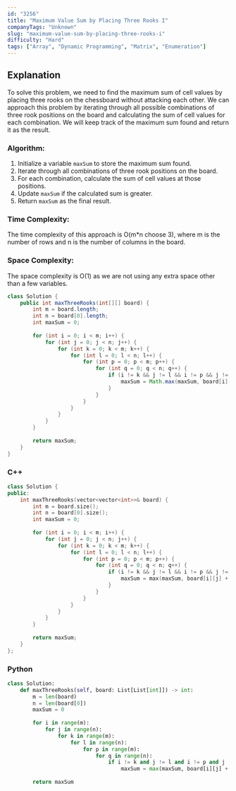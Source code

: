 ```yaml
---
id: "3256"
title: "Maximum Value Sum by Placing Three Rooks I"
companyTags: "Unknown"
slug: "maximum-value-sum-by-placing-three-rooks-i"
difficulty: "Hard"
tags: ["Array", "Dynamic Programming", "Matrix", "Enumeration"]
---
```


## Explanation
To solve this problem, we need to find the maximum sum of cell values by placing three rooks on the chessboard without attacking each other. We can approach this problem by iterating through all possible combinations of three rook positions on the board and calculating the sum of cell values for each combination. We will keep track of the maximum sum found and return it as the result.

### Algorithm:
1. Initialize a variable `maxSum` to store the maximum sum found.
2. Iterate through all combinations of three rook positions on the board.
3. For each combination, calculate the sum of cell values at those positions.
4. Update `maxSum` if the calculated sum is greater.
5. Return `maxSum` as the final result.

### Time Complexity:
The time complexity of this approach is O(m*n choose 3), where m is the number of rows and n is the number of columns in the board.

### Space Complexity:
The space complexity is O(1) as we are not using any extra space other than a few variables.
```java
class Solution {
    public int maxThreeRooks(int[][] board) {
        int m = board.length;
        int n = board[0].length;
        int maxSum = 0;
        
        for (int i = 0; i < m; i++) {
            for (int j = 0; j < n; j++) {
                for (int k = 0; k < m; k++) {
                    for (int l = 0; l < n; l++) {
                        for (int p = 0; p < m; p++) {
                            for (int q = 0; q < n; q++) {
                                if (i != k && j != l && i != p && j != q && k != p && l != q) {
                                    maxSum = Math.max(maxSum, board[i][j] + board[k][l] + board[p][q]);
                                }
                            }
                        }
                    }
                }
            }
        }
        
        return maxSum;
    }
}
```

### C++
```cpp
class Solution {
public:
    int maxThreeRooks(vector<vector<int>>& board) {
        int m = board.size();
        int n = board[0].size();
        int maxSum = 0;
        
        for (int i = 0; i < m; i++) {
            for (int j = 0; j < n; j++) {
                for (int k = 0; k < m; k++) {
                    for (int l = 0; l < n; l++) {
                        for (int p = 0; p < m; p++) {
                            for (int q = 0; q < n; q++) {
                                if (i != k && j != l && i != p && j != q && k != p && l != q) {
                                    maxSum = max(maxSum, board[i][j] + board[k][l] + board[p][q]);
                                }
                            }
                        }
                    }
                }
            }
        }
        
        return maxSum;
    }
};
```

### Python
```python
class Solution:
    def maxThreeRooks(self, board: List[List[int]]) -> int:
        m = len(board)
        n = len(board[0])
        maxSum = 0
        
        for i in range(m):
            for j in range(n):
                for k in range(m):
                    for l in range(n):
                        for p in range(m):
                            for q in range(n):
                                if i != k and j != l and i != p and j != q and k != p and l != q:
                                    maxSum = max(maxSum, board[i][j] + board[k][l] + board[p][q])
        
        return maxSum
```